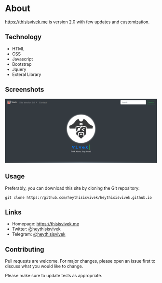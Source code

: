 # About
https://thisisvivek.me is version 2.0 with few updates and customization.

## Technology

* HTML
* CSS
* Javascript
* Bootstrap
* Jquery
* Exteral Library

Screenshots
----

![Screenshot](img/wallpaper.png)

## Usage
Preferably, you can download this site by cloning the Git repository:
```
git clone https://github.com/heythisisvivek/heythisisvivek.github.io
```

Links
----

* Homepage: https://thisisvivek.me
* Twitter: [@heythisisvivek](https://twitter.com/heythisisvivek)
* Telegram: [@heythisisvivek](https://t.me/heythisisvivek)

## Contributing
Pull requests are welcome. For major changes, please open an issue first to discuss what you would like to change.

Please make sure to update tests as appropriate.